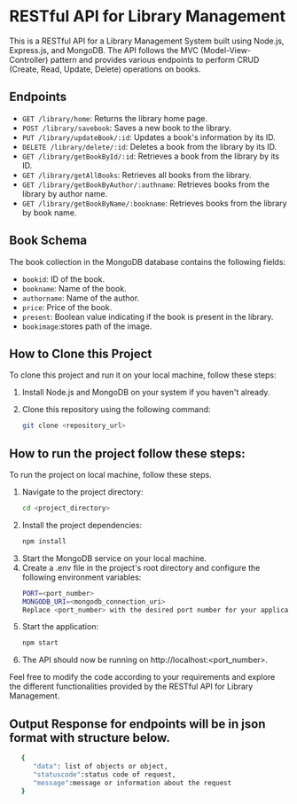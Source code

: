 # RESTful API for Library Management

This is a RESTful API for a Library Management System built using Node.js, Express.js, and MongoDB. The API follows the MVC (Model-View-Controller) pattern and provides various endpoints to perform CRUD (Create, Read, Update, Delete) operations on books.

## Endpoints

- `GET /library/home`: Returns the library home page.
- `POST /library/savebook`: Saves a new book to the library.
- `PUT /library/updateBook/:id`: Updates a book's information by its ID.
- `DELETE /library/delete/:id`: Deletes a book from the library by its ID.
- `GET /library/getBookById/:id`: Retrieves a book from the library by its ID.
- `GET /library/getAllBooks`: Retrieves all books from the library.
- `GET /library/getBookByAuthor/:authname`: Retrieves books from the library by author name.
- `GET /library/getBookByName/:bookname`: Retrieves books from the library by book name.

## Book Schema

The book collection in the MongoDB database contains the following fields:

- `bookid`: ID of the book.
- `bookname`: Name of the book.
- `authorname`: Name of the author.
- `price`: Price of the book.
- `present`: Boolean value indicating if the book is present in the library.
- `bookimage`:stores path of the image.

## How to Clone this Project

To clone this project and run it on your local machine, follow these steps:

1. Install Node.js and MongoDB on your system if you haven't already.
2. Clone this repository using the following command:

   ```bash
   git clone <repository_url>
## How to run the project follow these steps:

To run the project on local machine, follow these steps.

  1. Navigate to the project directory:
     ```bash
     cd <project_directory>
  2. Install the project dependencies:
     ```bash
     npm install
  3. Start the MongoDB service on your local machine.
  4. Create a .env file in the project's root directory and configure the following environment variables:
     ```bash
     PORT=<port_number>
     MONGODB_URI=<mongodb_connection_uri>
     Replace <port_number> with the desired port number for your application, and <mongodb_connection_uri> with the connection URI for your MongoDB database.
  5. Start the application:
     ``` bash
     npm start
  6. The API should now be running on http://localhost:<port_number>.

Feel free to modify the code according to your requirements and explore the different functionalities provided by the RESTful API for Library Management.

## Output Response for endpoints will be in json format with structure below.
``` bash
   {
      "data": list of objects or object,
      "statuscode":status code of request,
      "message":message or information about the request
   }
```




     
     

     





